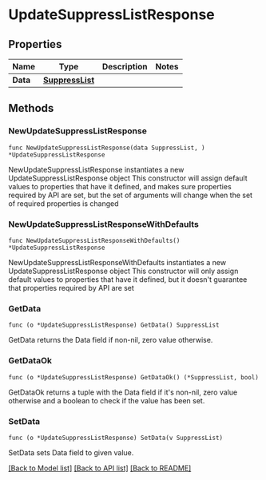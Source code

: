 # UpdateSuppressListResponse

## Properties

Name | Type | Description | Notes
------------ | ------------- | ------------- | -------------
**Data** | [**SuppressList**](SuppressList.md) |  | 

## Methods

### NewUpdateSuppressListResponse

`func NewUpdateSuppressListResponse(data SuppressList, ) *UpdateSuppressListResponse`

NewUpdateSuppressListResponse instantiates a new UpdateSuppressListResponse object
This constructor will assign default values to properties that have it defined,
and makes sure properties required by API are set, but the set of arguments
will change when the set of required properties is changed

### NewUpdateSuppressListResponseWithDefaults

`func NewUpdateSuppressListResponseWithDefaults() *UpdateSuppressListResponse`

NewUpdateSuppressListResponseWithDefaults instantiates a new UpdateSuppressListResponse object
This constructor will only assign default values to properties that have it defined,
but it doesn't guarantee that properties required by API are set

### GetData

`func (o *UpdateSuppressListResponse) GetData() SuppressList`

GetData returns the Data field if non-nil, zero value otherwise.

### GetDataOk

`func (o *UpdateSuppressListResponse) GetDataOk() (*SuppressList, bool)`

GetDataOk returns a tuple with the Data field if it's non-nil, zero value otherwise
and a boolean to check if the value has been set.

### SetData

`func (o *UpdateSuppressListResponse) SetData(v SuppressList)`

SetData sets Data field to given value.



[[Back to Model list]](../README.md#documentation-for-models) [[Back to API list]](../README.md#documentation-for-api-endpoints) [[Back to README]](../README.md)


